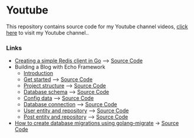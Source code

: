 # Youtube
This repository contains source code for my Youtube channel videos, [click here](https://www.youtube.com/@muzafar) to visit my Youtube channel..

### Links
* [Creating a simple Redis client in Go](https://www.youtube.com/watch?v=nKOnLZrNmDY) –> [Source Code](https://github.com/muzfr7/youtube/tree/main/simple-redis-client)
* Building a Blog with Echo Framework
  * [Introduction](https://www.youtube.com/watch?v=5-AhqhLLvyQ)
  * [Get started](https://www.youtube.com/watch?v=YGiO60QBbYA) –> [Source Code](https://github.com/muzfr7/youtube/tree/main/echoblog/part-2)
  * [Project structure](https://youtu.be/R0BJcQD_bO8) –> [Source Code](https://github.com/muzfr7/youtube/tree/main/echoblog/part-3)
  * [Database schema](https://youtu.be/0FqVs00CdLk) –> [Source Code](https://github.com/muzfr7/youtube/tree/main/echoblog/part-4)
  * [Config data](https://youtu.be/euAfpvbkmMg) –> [Source Code](https://github.com/muzfr7/youtube/tree/main/echoblog/part-5)
  * [Database connection](https://youtu.be/rkBmfbrKNok) –> [Source Code](https://github.com/muzfr7/youtube/tree/main/echoblog/part-6)
  * [User entity and repository](https://youtu.be/k64K0nzLT5s) –> [Source Code](https://github.com/muzfr7/youtube/tree/main/echoblog/part-7)
  * [Post entity and repository](https://youtu.be/P2wjFlhqp1U) –> [Source Code](https://github.com/muzfr7/youtube/tree/main/echoblog/part-8)
* [How to create database migrations using golang-migrate](https://youtu.be/N6aozCr4kr0) -> [Source Code](https://github.com/muzfr7/youtube/tree/main/golang-migrate-demo)
